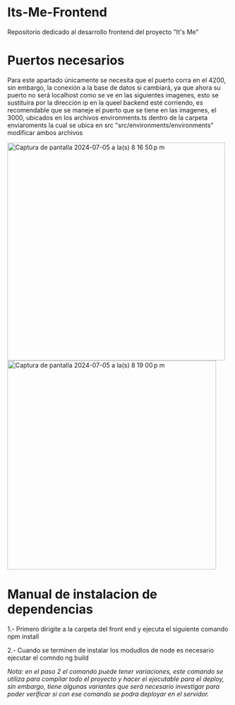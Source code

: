 # Its-Me-Frontend
Repositorio dedicado al desarrollo frontend del proyecto "It's Me"

# Puertos necesarios
Para este apartado únicamente se necesita que el puerto corra en el 4200, sin embargo, la conexión a la base de datos si cambiará, ya que ahora su puerto no será localhost como se ve en las siguientes imagenes, esto se sustituira por la dirección ip en la queel backend esté corriendo, es recomendable que se maneje el puerto que se tiene en las imagenes, el 3000, ubicados en los archivos environments.ts dentro de la carpeta enviaroments la cual se ubica en src "src/environments/environments" modificar ambos archivos

<img width="493" alt="Captura de pantalla 2024-07-05 a la(s) 8 16 50 p m" src="https://github.com/mictlangelo10/Its-Me-Frontend/assets/123588416/b94cff64-c125-4ccc-8c62-0de3dcd16be9">

<img width="473" alt="Captura de pantalla 2024-07-05 a la(s) 8 19 00 p m" src="https://github.com/mictlangelo10/Its-Me-Frontend/assets/123588416/dce2db25-1a51-4dbe-bd7b-43dae7eb71a9">

# Manual de instalacion de dependencias

1.- Primero dirigite a la carpeta del front end y ejecuta el siguiente comando  npm install

2.- Cuando se terminen de instalar los modudlos de node es necesario ejecutar el comndo   ng build  

*Nota: en el paso 2 el comando puede tener variaciones, este comando se utiliza para compilar todo el proyecto y hacer el ejecutable para el deploy, sin embargo, tiene algunas variantes que será necesario investigar para poder verificar si con ese comando se podra deployar en el servidor.*
